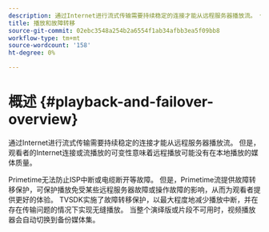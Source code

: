 ```yaml
---
description: 通过Internet进行流式传输需要持续稳定的连接才能从远程服务器播放流。 但是，观看者的Internet连接或流播放的可变性意味着远程播放可能没有在本地播放的媒体质量。
title: 播放和故障转移
source-git-commit: 02ebc3548a254b2a6554f1ab34afbb3ea5f09bb8
workflow-type: tm+mt
source-wordcount: '158'
ht-degree: 0%

---
```


# 概述 {#playback-and-failover-overview}

通过Internet进行流式传输需要持续稳定的连接才能从远程服务器播放流。 但是，观看者的Internet连接或流播放的可变性意味着远程播放可能没有在本地播放的媒体质量。

Primetime无法防止ISP中断或电缆断开等故障。 但是，Primetime流提供故障转移保护，可保护播放免受某些远程服务器故障或操作故障的影响，从而为观看者提供更好的体验。 TVSDK实施了故障转移保护，以最大程度地减少播放中断，并在存在传输问题的情况下实现无缝播放。 当整个演绎版或片段不可用时，视频播放器会自动切换到备份媒体集。
